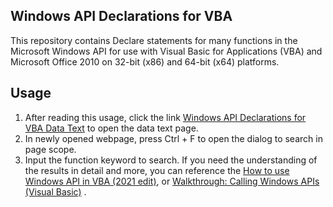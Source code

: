 ## Windows API Declarations for VBA
This repository contains Declare statements for many functions in the Microsoft Windows API for use with Visual Basic for Applications (VBA) and Microsoft Office 2010 on 32-bit (x86) and 64-bit (x64) platforms.

## Usage
1. After reading this usage, click the link [Windows API Declarations for VBA Data Text](./Windows-API-Declarations-for-VBA.vba) to open the data text page.
2. In newly opened webpage, press Ctrl + F to open the dialog to search in page scope.
3. Input the function keyword to search. If you need the understanding of the results in detail and more, you can reference the [How to use Windows API in VBA (2021 edit)](https://www.aeternusconsulting.com/how-to-use-windows-api-in-vba/), or [Walkthrough: Calling Windows APIs (Visual Basic)](https://learn.microsoft.com/en-us/dotnet/visual-basic/programming-guide/com-interop/walkthrough-calling-windows-apis) .

